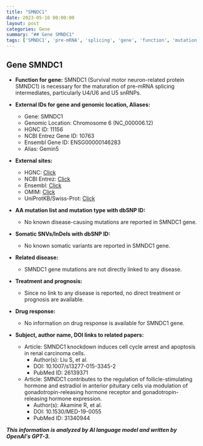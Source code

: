 ```yaml
---
title: "SMNDC1"
date: 2023-05-16 00:00:00
layout: post
categories: Gene
summary: "## Gene SMNDC1"
tags: ['SMNDC1', 'pre-mRNA', 'splicing', 'gene', 'function', 'mutation', 'disease', 'treatment']
---
```


## Gene SMNDC1

- **Function for gene:** SMNDC1 (Survival motor neuron-related protein SMNDC1) is necessary for the maturation of pre-mRNA splicing intermediates, particularly U4/U6 and U5 snRNPs.

- **External IDs for gene and genomic location, Aliases:**
  - Gene: SMNDC1
  - Genomic Location: Chromosome 6 (NC_000006.12)
  - HGNC ID: 11156
  - NCBI Entrez Gene ID: 10763
  - Ensembl Gene ID: ENSG00000146283
  - Alias: Gemin5

- **External sites:**
  - HGNC: [Click](https://www.genenames.org/data/gene-symbol-report/#!/hgnc_id/HGNC:11156/)
  - NCBI Entrez: [Click](https://www.ncbi.nlm.nih.gov/gene/10763)
  - Ensembl: [Click](https://www.ensembl.org/Homo_sapiens/Gene/Summary?db=core;g=ENSG00000146283)
  - OMIM: [Click](https://www.omim.org/entry/610928)
  - UniProtKB/Swiss-Prot: [Click](https://www.uniprot.org/uniprot/Q8WXD5)

- **AA mutation list and mutation type with dbSNP ID:**
  - No known disease-causing mutations are reported in SMNDC1 gene.

- **Somatic SNVs/InDels with dbSNP ID:**
  - No known somatic variants are reported in SMNDC1 gene.

- **Related disease:**
  - SMNDC1 gene mutations are not directly linked to any disease.

- **Treatment and prognosis:**
  - Since no link to any disease is reported, no direct treatment or prognosis are available.

- **Drug response:**
  - No information on drug response is available for SMNDC1 gene.

- **Subject, author name, DOI links to related papers:**
  - Article: SMNDC1 knockdown induces cell cycle arrest and apoptosis in renal carcinoma cells.
    - Author(s): Liu S, et al.
    - DOI: 10.1007/s13277-015-3345-2
    - PubMed ID: 26139371
  - Article: SMNDC1 contributes to the regulation of follicle-stimulating hormone and estradiol in anterior pituitary cells via modulation of gonadotropin-releasing hormone receptor and gonadotropin-releasing hormone expression.
    - Author(s): Akamine R, et al.
    - DOI: 10.1530/MED-19-0055
    - PubMed ID: 31340944

**_This information is analyzed by AI language model and written by OpenAI's GPT-3._**
